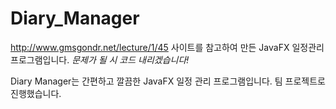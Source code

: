 # Diary_Manager
http://www.gmsgondr.net/lecture/1/45 사이트를 참고하여 만든 JavaFX 일정관리 프로그램입니다.
*문제가 될 시 코드 내리겠습니다!*

Diary Manager는 간편하고 깔끔한 JavaFX 일정 관리 프로그램입니다.
팀 프로젝트로 진행했습니다.

